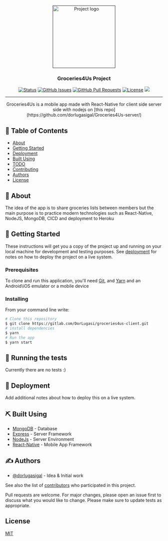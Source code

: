 <p align="center">
  <a href="" rel="noopener">
 <img width=200px height=200px src="https://i.imgur.com/HWMHDb3.jpg?1" alt="Project logo"></a>

</p>

<h3 align="center">Groceries4Us Project</h3>

<div align="center">

[![Status](https://img.shields.io/badge/status-active-success.svg)]()
[![GitHub Issues](https://img.shields.io/github/issues/kylelobo/The-Documentation-Compendium.svg)](https://github.com/kylelobo/The-Documentation-Compendium/issues)
[![GitHub Pull Requests](https://img.shields.io/github/issues-pr/kylelobo/The-Documentation-Compendium.svg)](https://github.com/kylelobo/The-Documentation-Compendium/pulls)
[![License](https://img.shields.io/badge/license-MIT-blue.svg)](/LICENSE)
<img src="https://img.shields.io/badge/contributions-welcome-orange.svg">

</div>

---

<p align="center"> Groceries4Us is a mobile app made with React-Native for client side
server side with nodejs on [this repo](https://github.com/dorlugasigal/Groceries4Us-server/)

<br>

</p>

## 📝 Table of Contents

- [About](#about)
- [Getting Started](#getting_started)
- [Deployment](#deployment)
- [Built Using](#built_using)
- [TODO](../TODO.md)
- [Contributing](../CONTRIBUTING.md)
- [Authors](#authors)
- [License](#license)

## 🧐 About <a name = "about"></a>

The idea of the app is to share groceries lists between members
but the main purpose is to practice modern technologies such as React-Native, NodeJS, MongoDB, CICD
and deployment to Heroku

## 🏁 Getting Started <a name = "getting_started"></a>

These instructions will get you a copy of the project up and running on your local machine for development and testing purposes. See [deployment](#deployment) for notes on how to deploy the project on a live system.

### Prerequisites

To clone and run this application, you'll need [Git](https://git-scm.com), and [Yarn](https://yarnpkg.com/en/docs/install#windows-stable)
and an Android\iOS emulator or a mobile device

### Installing

From your command line write:

```bash
# Clone this repository
$ git clone https://gitlab.com/DorLugasi/groceries4us-client.git
# install dependencies
$ yarn
# Run the app
$ yarn start
```

## 🔧 Running the tests <a name = "tests"></a>

Currently there are no tests :)

## 🚀 Deployment <a name = "deployment"></a>

Add additional notes about how to deploy this on a live system.

## ⛏️ Built Using <a name = "built_using"></a>

- [MongoDB](https://www.mongodb.com/) - Database
- [Express](https://expressjs.com/) - Server Framework
- [NodeJs](https://nodejs.org/en/) - Server Environment
- [React-Native](https://facebook.github.io/react-native/) - Mobile App Framework

## ✍️ Authors <a name = "authors"></a>

- [@dorlugasigal](https://github.com/dorlugasigal) - Idea & Initial work

See also the list of [contributors](https://github.com/dorlugasigal/Groceries4Us-Client/graphs/contributors) who participated in this project.

Pull requests are welcome. For major changes, please open an issue first to discuss what you would like to change.
Please make sure to update tests as appropriate.

## License <a name = "license"></a>

[MIT](https://choosealicense.com/licenses/mit/)
